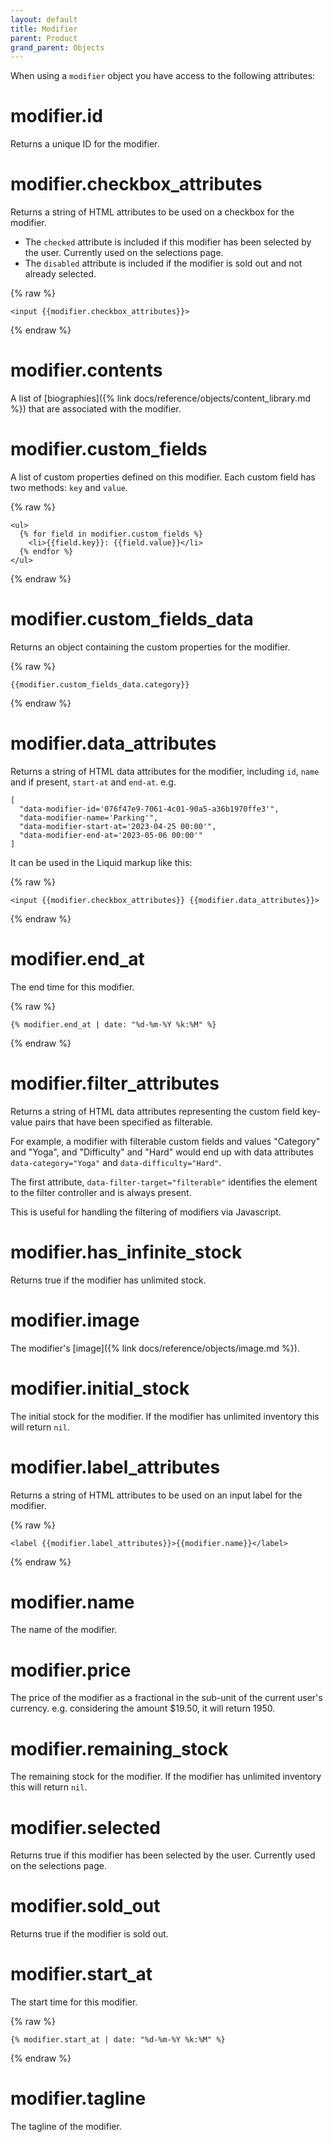 ```yaml
---
layout: default
title: Modifier
parent: Product
grand_parent: Objects
---
```


When using a `modifier` object you have access to the following attributes:

# modifier.id

Returns a unique ID for the modifier.

# modifier.checkbox_attributes

Returns a string of HTML attributes to be used on a checkbox for the modifier.

- The `checked` attribute is included if this modifier has been selected by the user. Currently used on the selections page.
- The `disabled` attribute is included if the modifier is sold out and not already selected.

{% raw %}
```
<input {{modifier.checkbox_attributes}}>
```
{% endraw %}

# modifier.contents

A list of [biographies]({% link docs/reference/objects/content_library.md %}) that are associated with the modifier.

# modifier.custom_fields

A list of custom properties defined on this modifier. Each custom field has two methods: `key` and `value`.

{% raw %}
```liquid
<ul>
  {% for field in modifier.custom_fields %}
    <li>{{field.key}}: {{field.value}}</li>
  {% endfor %}
</ul>
```
{% endraw %}

# modifier.custom_fields_data

Returns an object containing the custom properties for the modifier.

{% raw %}
```
{{modifier.custom_fields_data.category}}
```
{% endraw %}

# modifier.data_attributes

Returns a string of HTML data attributes for the modifier, including `id`, `name` and if present, `start-at` and `end-at`. e.g.
```
[
  "data-modifier-id='076f47e9-7061-4c01-90a5-a36b1970ffe3'",
  "data-modifier-name='Parking'",
  "data-modifier-start-at='2023-04-25 00:00'",
  "data-modifier-end-at='2023-05-06 00:00'"
]
```

It can be used in the Liquid markup like this:

{% raw %}
```
<input {{modifier.checkbox_attributes}} {{modifier.data_attributes}}>
```
{% endraw %}

# modifier.end_at

The end time for this modifier.

{% raw %}
```liquid
{% modifier.end_at | date: "%d-%m-%Y %k:%M" %}
```
{% endraw %}

# modifier.filter_attributes

Returns a string of HTML data attributes representing the custom field key-value pairs that have been specified as filterable.

For example, a modifier with filterable custom fields and values "Category" and "Yoga", and "Difficulty" and "Hard" would end up with data attributes `data-category="Yoga"` and `data-difficulty="Hard"`.

The first attribute, `data-filter-target="filterable"` identifies the element to the filter controller and is always present.

This is useful for handling the filtering of modifiers via Javascript.

# modifier.has_infinite_stock

Returns true if the modifier has unlimited stock.

# modifier.image

The modifier's [image]({% link docs/reference/objects/image.md %}).

# modifier.initial_stock

The initial stock for the modifier. If the modifier has unlimited inventory this will return `nil`.

# modifier.label_attributes

Returns a string of HTML attributes to be used on an input label for the modifier.

{% raw %}
```
<label {{modifier.label_attributes}}>{{modifier.name}}</label>
```
{% endraw %}

# modifier.name

The name of the modifier.

# modifier.price

The price of the modifier as a fractional in the sub-unit of the current user's currency.
e.g. considering the amount $19.50, it will return 1950.

# modifier.remaining_stock

The remaining stock for the modifier. If the modifier has unlimited inventory this will return `nil`.

# modifier.selected

Returns true if this modifier has been selected by the user. Currently used on the selections page.

# modifier.sold_out

Returns true if the modifier is sold out.

# modifier.start_at

The start time for this modifier.

{% raw %}
```liquid
{% modifier.start_at | date: "%d-%m-%Y %k:%M" %}
```
{% endraw %}

# modifier.tagline

The tagline of the modifier.
